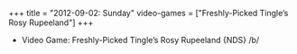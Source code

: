 +++
title = "2012-09-02: Sunday"
video-games = ["Freshly-Picked Tingle’s Rosy Rupeeland"]
+++


* Video Game: Freshly-Picked Tingle’s Rosy Rupeeland {NDS} /b/